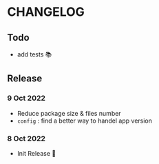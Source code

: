 
# CHANGELOG

## Todo

- add tests 📚

## Release

### 9 Oct 2022

- Reduce package size & files number
- `config` : find a better way to handel app version

### 8 Oct 2022

- Init Release 🎉
